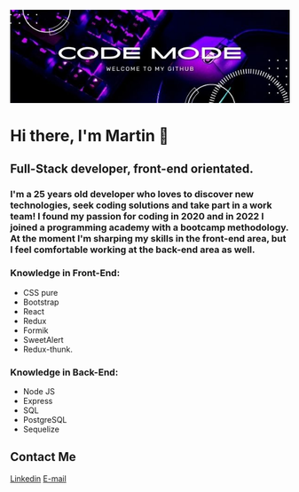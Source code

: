 ![image](https://github.com/TinchoRas/TinchoRas/blob/main/Code%20Mode.jpg)
# Hi there, I'm Martin 👋
   ## Full-Stack developer, front-end orientated.
   ### I'm a 25 years old developer who loves to discover new technologies, seek coding solutions and take part in a work team! I found my passion for coding in 2020 and in 2022 I joined a programming academy with a bootcamp methodology. At the moment I'm sharping my skills in the front-end area, but I feel comfortable working at the back-end area as well.
   ### Knowledge in Front-End:
   * CSS pure
   * Bootstrap
   * React
   * Redux
   * Formik
   * SweetAlert
   * Redux-thunk.
### Knowledge in Back-End:
   * Node JS
   * Express
   * SQL
   * PostgreSQL 
   * Sequelize
   
## Contact Me
[Linkedin](https://www.linkedin.com/in/mart%C3%ADn-raschinsky-083546158/)
[E-mail]()
